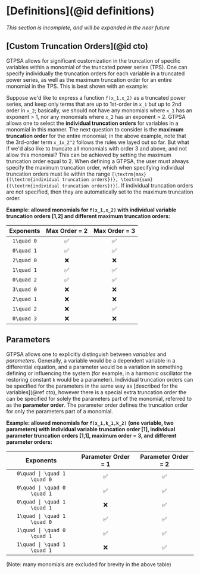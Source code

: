 # [Definitions](@id definitions)
*This section is incomplete, and will be expanded in the near future*

## [Custom Truncation Orders](@id cto)
GTPSA allows for significant customization in the truncation of specific variables within a monomial of the truncated power series (TPS). One can specify individually the truncation orders for each variable in a truncated power series, as well as the maximum truncation order for an entire monomial in the TPS. This is best shown with an example:

Suppose we'd like to express a function ``f(x_1,x_2)`` as a truncated power series, and keep only terms that are up to 1st-order in ``x_1`` but up to 2nd order in ``x_2``; basically, we should not have any monomials where ``x_1`` has an exponent > 1, nor any monomials where ``x_2`` has an exponent > 2. GTPSA allows one to select the **individual truncation orders** for variables in a monomial in this manner. The next question to consider is the **maximum truncation order** for the entire monomial; in the above example, note that the 3rd-order term ``x_1x_2^2`` follows the rules we layed out so far. But what if we'd also like to truncate all monomials with order 3 and above, and not allow this monomial? This can be achieved by setting the maximum truncation order equal to 2. When defining a GTPSA, the user must always specify the maximum truncation order, which when specifying individual truncation orders must lie within the range ``[\textrm{max}{(\textrm{individual truncation orders})}, \textrm{sum}{(\textrm{individual truncation orders})}]``. If individual truncation orders are not specified, then they are automatically set to the maximum truncation order.

**Example: allowed monomials for ``f(x_1,x_2)`` with individual variable truncation orders [1,2] and different maximum truncation orders:**

| Exponents | Max Order = 2 | Max Order = 3 |
| :-------: | :-----------: | :-----------: |
|  ``1\quad 0``  |       ✅      |       ✅      |
|  ``0\quad 1``  |       ✅      |       ✅      |
|  ``2\quad 0``  |       ❌      |       ❌      |
|  ``1\quad 1``  |       ✅      |       ✅      |
|  ``0\quad 2``  |       ✅      |       ✅      |
|  ``3\quad 0``  |       ❌      |       ❌      |
|  ``2\quad 1``  |       ❌      |       ❌      |
|  ``1\quad 2``  |       ❌      |       ✅      |
|  ``0\quad 3``  |       ❌      |       ❌      |


## Parameters
GTPSA allows one to explicitly distinguish between *variables* and *parameters*. Generally, a variable would be a dependent variable in a differential equation, and a parameter would be a variation in something defining or influencing the system (for example, in a harmonic oscillator the restoring constant ``k`` would be a parameter). Individual truncation orders can be specified for the parameters in the same way as [described for the variables](@ref cto), however there is a special extra truncation order the can be specified for solely the parameters part of the monomial, referred to as the **parameter order**. The parameter order defines the truncation order for only the parameters part of a monomial. 

**Example: allowed monomials for ``f(x_1,k_1,k_2)`` (one variable, two parameters) with individual variable truncation order [1], individual parameter truncation orders [1,1], maximum order = 3, and different parameter orders:**

| Exponents | Parameter Order = 1 | Parameter Order = 2 |
| :-------: | :-----------: | :-----------: |
|  ``0\quad \| \quad 1 \quad 0``  |       ✅      |       ✅      |
|  ``0\quad \| \quad 0 \quad 1``  |       ✅      |       ✅      |
|  ``0\quad \| \quad 1 \quad 1``  |       ❌      |       ✅      |
|  ``1\quad \| \quad 1 \quad 0``  |       ✅      |       ✅      |
|  ``1\quad \| \quad 0 \quad 1``  |       ✅      |       ✅      |
|  ``1\quad \| \quad 1 \quad 1``  |       ❌      |       ✅      |
(Note: many monomials are excluded for brevity in the above table)
